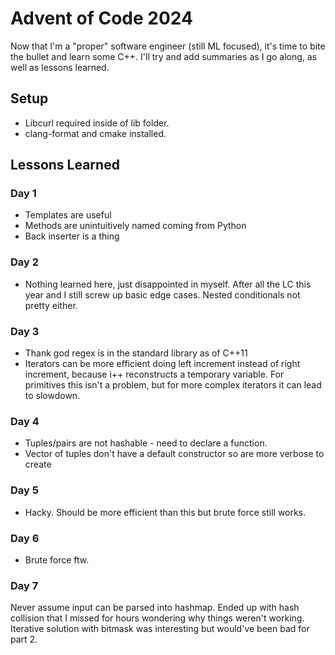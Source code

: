# Advent of Code 2024

Now that I'm a "proper" software engineer (still ML focused), it's time to bite the bullet and learn some C++. I'll try and add summaries as I go along, as well as lessons learned.

## Setup

- Libcurl required inside of lib folder.
- clang-format and cmake installed.

## Lessons Learned

### Day 1

- Templates are useful
- Methods are unintuitively named coming from Python
- Back inserter is a thing

### Day 2

- Nothing learned here, just disappointed in myself. After all the LC this year and I still screw up basic edge cases. Nested conditionals not pretty either.

### Day 3

- Thank god regex is in the standard library as of C++11
- Iterators can be more efficient doing left increment instead of right increment, because i++ reconstructs a temporary variable. For primitives this isn't a problem, but for more complex iterators it can lead to slowdown.

### Day 4

- Tuples/pairs are not hashable - need to declare a function.
- Vector of tuples don't have a default constructor so are more verbose to create


### Day 5

- Hacky. Should be more efficient than this but brute force still works.

### Day 6

- Brute force ftw.

### Day 7

Never assume input can be parsed into hashmap. Ended up with hash collision that I missed for hours wondering why things weren't working. Iterative solution with bitmask was interesting but would've been bad for part 2.